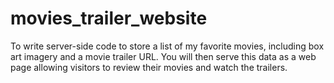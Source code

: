 # movies_trailer_website
To write server-side code to store a list of my favorite movies, including box art imagery and a movie trailer URL. You will then serve this data as a web page allowing visitors to review their movies and watch the trailers.
